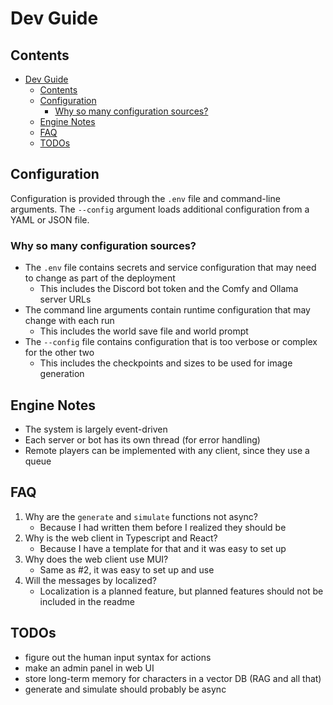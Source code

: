 # Dev Guide

## Contents

- [Dev Guide](#dev-guide)
  - [Contents](#contents)
  - [Configuration](#configuration)
    - [Why so many configuration sources?](#why-so-many-configuration-sources)
  - [Engine Notes](#engine-notes)
  - [FAQ](#faq)
  - [TODOs](#todos)

## Configuration

Configuration is provided through the `.env` file and command-line arguments. The `--config` argument loads
additional configuration from a YAML or JSON file.

### Why so many configuration sources?

- The `.env` file contains secrets and service configuration that may need to change as part of the deployment
  - This includes the Discord bot token and the Comfy and Ollama server URLs
- The command line arguments contain runtime configuration that may change with each run
  - This includes the world save file and world prompt
- The `--config` file contains configuration that is too verbose or complex for the other two
  - This includes the checkpoints and sizes to be used for image generation

## Engine Notes

- The system is largely event-driven
- Each server or bot has its own thread (for error handling)
- Remote players can be implemented with any client, since they use a queue

## FAQ

1. Why are the `generate` and `simulate` functions not async?
   - Because I had written them before I realized they should be
2. Why is the web client in Typescript and React?
   - Because I have a template for that and it was easy to set up
3. Why does the web client use MUI?
   - Same as #2, it was easy to set up and use
4. Will the messages by localized?
   - Localization is a planned feature, but planned features should not be included in the readme

## TODOs

- figure out the human input syntax for actions
- make an admin panel in web UI
- store long-term memory for characters in a vector DB (RAG and all that)
- generate and simulate should probably be async

